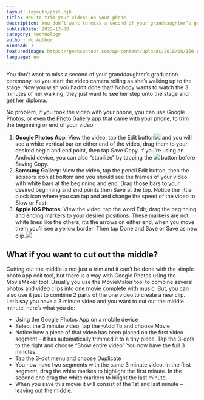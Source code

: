```yaml
---
layout: layouts/post.njk
title: How to trim your videos on your phone
description: You don’t want to miss a second of your granddaughter’s graduation ceremony
publishDate: 2022-12-08
category: technology
author: No Author
minRead: 3
featuredImage: https://geeksontour.com/wp-content/uploads/2018/08/150.cut-out-middle.png
language: en
---
```


<!--StartFragment-->

You don’t want to miss a second of your granddaughter’s graduation ceremony, so you start the video camera rolling as she’s walking up to the stage. Now you wish you hadn’t done that! Nobody wants to watch the 3 minutes of her walking, they just want to see her step onto the stage and get her diploma.

No problem, if you took the video with your phone, you can use Google Photos, or even the Photo Gallery app that came with your phone, to trim the beginning or end of your video.

1. **Google Photos App**: View the video, tap the Edit button![](https://geeksontour.com/wp-content/uploads/2018/12/Fullscreen-capture-262018-85009-AM.jpg) and you will see a white vertical bar on either end of the video, drag them to your desired begin and end point, then tap Save Copy. If you’re using an Android device, you can also “stabilize” by tapping the ![](https://geeksontour.com/wp-content/uploads/2018/12/stabilize.png) button before Saving Copy.
2. **Samsung Gallery**: View the video, tap the pencil Edit button, then the scissors icon at bottom and you should see the frames of your video with white bars at the beginning and end. Drag those bars to your desired beginning and end points then Save at the top. Notice the little clock icon where you can tap and and change the speed of the video to Slow or Fast.
3. **Apple iOS Photos**: View the video, tap the word Edit, drag the beginning and ending markers to your desired positions. These markers are not white lines like the others, it’s the arrows on either end, when you move them you’ll see a yellow border. Then tap Done and Save or Save as new clip.![](https://geeksontour.com/wp-content/uploads/2018/12/ios-video-1.jpg)

## What if you want to cut out the middle?

Cutting out the middle is not just a trim and it can’t be done with the simple photo app edit tool, but there is a way with Google Photos using the MovieMaker tool. Usually you use the MovieMaker tool to combine several photos and video clips into one movie complete with music. But, you can also use it just to combine 2 parts of the one video to create a new clip. Let’s say you have a 3 minute video and you want to cut out the middle minute, here’s what you do:

-   Using the Google Photos App on a mobile device
-   Select the 3 minute video, tap the +Add To and choose Movie
-   Notice how a piece of that video has been placed on the first video segment – it has automatically trimmed it to a tiny piece. Tap the 3-dots to the right and choose “Show entire video” You now have the full 3 minutes.
-   Tap the 3-dot menu and choose Duplicate
-   You now have two segments with the same 3 minute video. In the first segment, drag the white markes to highlight the first minute. In the second one drag the white markers to hilight the last minute.
-   When you save this movie it will consist of the 1st and last minute – leaving out the middle.

<!--EndFragment-->
